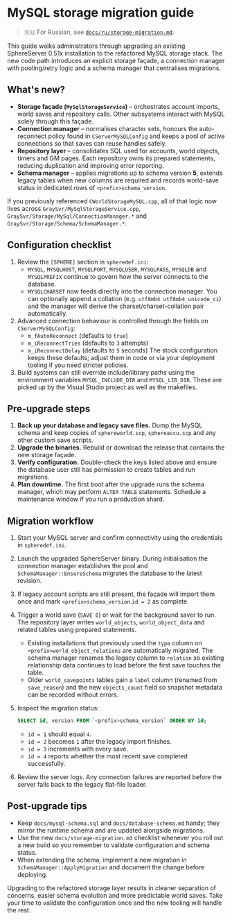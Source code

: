 # MySQL storage migration guide

> 🇷🇺 For Russian, see [`docs/ru/storage-migration.md`](docs/ru/storage-migration.md).


This guide walks administrators through upgrading an existing SphereServer 0.51x
installation to the refactored MySQL storage stack. The new code path introduces
an explicit storage façade, a connection manager with pooling/retry logic and a
schema manager that centralises migrations.

## What's new?

- **Storage façade (`MySqlStorageService`)** – orchestrates account imports,
  world saves and repository calls. Other subsystems interact with MySQL solely
  through this façade.
- **Connection manager** – normalises character sets, honours the
  auto-reconnect policy found in `CServerMySQLConfig` and keeps a pool of active
  connections so that saves can reuse handles safely.
- **Repository layer** – consolidates SQL used for accounts, world objects,
  timers and GM pages. Each repository owns its prepared statements, reducing
  duplication and improving error reporting.
- **Schema manager** – applies migrations up to schema version **5**, extends
  legacy tables when new columns are required and records world-save status in
  dedicated rows of `<prefix>schema_version`.

If you previously referenced `CWorldStorageMySQL.cpp`, all of that logic now
lives across `GraySvr/MySqlStorageService.cpp`,
`GraySvr/Storage/MySql/ConnectionManager.*` and
`GraySvr/Storage/Schema/SchemaManager.*`.

## Configuration checklist

1. Review the `[SPHERE]` section in `spheredef.ini`:
   - `MYSQL`, `MYSQLHOST`, `MYSQLPORT`, `MYSQLUSER`, `MYSQLPASS`, `MYSQLDB` and
     `MYSQLPREFIX` continue to govern how the server connects to the database.
   - `MYSQLCHARSET` now feeds directly into the connection manager. You can
     optionally append a collation (e.g. `utf8mb4 utf8mb4_unicode_ci`) and the
     manager will derive the charset/charset-collation pair automatically.
2. Advanced connection behaviour is controlled through the fields on
   `CServerMySQLConfig`:
   - `m_fAutoReconnect` (defaults to `true`)
   - `m_iReconnectTries` (defaults to `3` attempts)
   - `m_iReconnectDelay` (defaults to `5` seconds)
   The stock configuration keeps these defaults; adjust them in code or via your
   deployment tooling if you need stricter policies.
3. Build systems can still override include/library paths using the environment
   variables `MYSQL_INCLUDE_DIR` and `MYSQL_LIB_DIR`. These are picked up by the
   Visual Studio project as well as the makefiles.

## Pre-upgrade steps

1. **Back up your database and legacy save files.** Dump the MySQL schema and
   keep copies of `sphereworld.scp`, `sphereaccu.scp` and any other custom save
   scripts.
2. **Upgrade the binaries.** Rebuild or download the release that contains the
   new storage façade.
3. **Verify configuration.** Double-check the keys listed above and ensure the
   database user still has permission to create tables and run migrations.
4. **Plan downtime.** The first boot after the upgrade runs the schema manager,
   which may perform `ALTER TABLE` statements. Schedule a maintenance window if
   you run a production shard.

## Migration workflow

1. Start your MySQL server and confirm connectivity using the credentials in
   `spheredef.ini`.
2. Launch the upgraded SphereServer binary. During initialisation the connection
   manager establishes the pool and `SchemaManager::EnsureSchema` migrates the
   database to the latest revision.
3. If legacy account scripts are still present, the façade will import them once
   and mark `<prefix>schema_version`.`id = 2` as complete.
4. Trigger a world save (`SAVE 0`) or wait for the background saver to run. The
   repository layer writes `world_objects`, `world_object_data` and related tables
   using prepared statements.
   - Existing installations that previously used the `type` column on
     `<prefix>world_object_relations` are automatically migrated. The schema
     manager renames the legacy column to `relation` so existing relationship
     data continues to load before the first save touches the table.
   - Older `world_savepoints` tables gain a `label` column (renamed from
     `save_reason`) and the new `objects_count` field so snapshot metadata can be
     recorded without errors.
5. Inspect the migration status:

   ```sql
   SELECT id, version FROM `<prefix>schema_version` ORDER BY id;
   ```

   - `id = 1` should equal `4`.
   - `id = 2` becomes `1` after the legacy import finishes.
   - `id = 3` increments with every save.
   - `id = 4` reports whether the most recent save completed successfully.

6. Review the server logs. Any connection failures are reported before the
   server falls back to the legacy flat-file loader.

## Post-upgrade tips

- Keep `docs/mysql-schema.sql` and `docs/database-schema.md` handy; they mirror
  the runtime schema and are updated alongside migrations.
- Use the new `docs/storage-migration.md` checklist whenever you roll out a new
  build so you remember to validate configuration and schema status.
- When extending the schema, implement a new migration in
  `SchemaManager::ApplyMigration` and document the change before deploying.

Upgrading to the refactored storage layer results in cleaner separation of
concerns, easier schema evolution and more predictable world saves. Take your
time to validate the configuration once and the new tooling will handle the rest.
